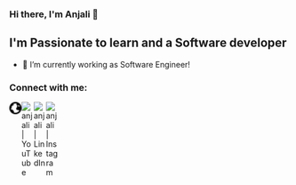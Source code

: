 ### Hi there, I'm Anjali 👋

## I'm Passionate to learn and a Software developer
- 🔭 I’m currently working as Software Engineer!

### Connect with me:

<img align="left" alt="anjali.com" width="22px" src="https://raw.githubusercontent.com/iconic/open-iconic/master/svg/globe.svg" />
<img align="left" alt="anjali | YouTube" width="22px" src="https://github.com/simple-icons/simple-icons/blob/develop/icons/github.svg" />
<img align="left" alt="anjali | LinkedIn" width="22px" src="https://cdn.jsdelivr.net/npm/simple-icons@v3/icons/linkedin.svg" />
<img align="left" alt="anjali | Instagram" width="22px" src="https://cdn.jsdelivr.net/npm/simple-icons@v3/icons/instagram.svg" />
